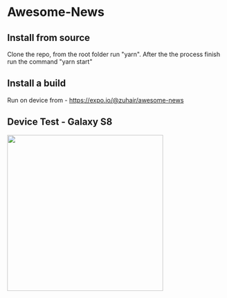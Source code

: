 # Awesome-News

## Install from source

Clone the repo, from the root folder run "yarn". After the the process finish run the command "yarn start"

## Install a build

Run on device from - https://expo.io/@zuhair/awesome-news

## Device Test - Galaxy S8

<img src="https://i.imgur.com/JD2K8Ba.jpg" width="360">
